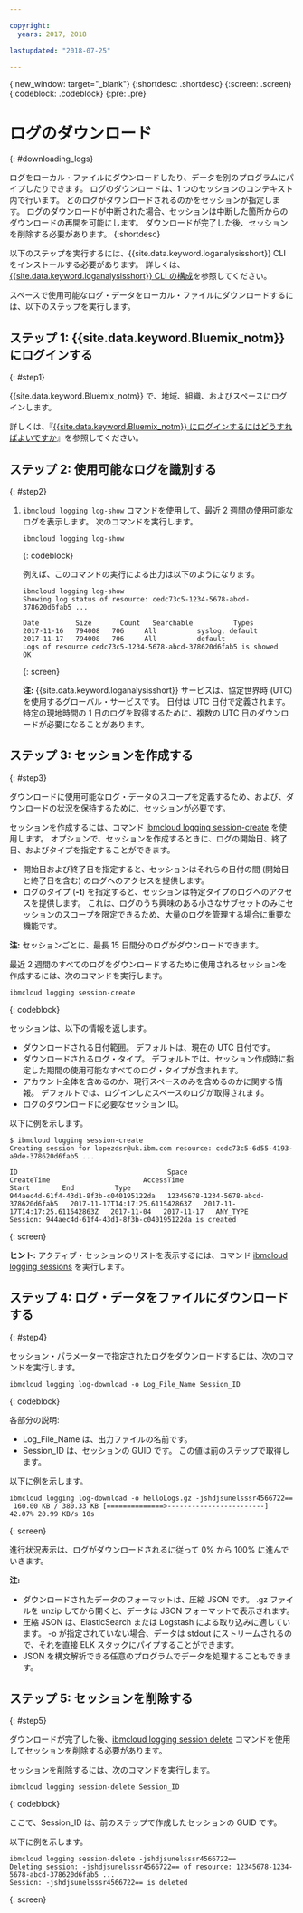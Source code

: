 ```yaml
---

copyright:
  years: 2017, 2018

lastupdated: "2018-07-25"

---
```



{:new_window: target="_blank"}
{:shortdesc: .shortdesc}
{:screen: .screen}
{:codeblock: .codeblock}
{:pre: .pre}

# ログのダウンロード
{: #downloading_logs}

ログをローカル・ファイルにダウンロードしたり、データを別のプログラムにパイプしたりできます。 ログのダウンロードは、1 つのセッションのコンテキスト内で行います。 どのログがダウンロードされるのかをセッションが指定します。 ログのダウンロードが中断された場合、セッションは中断した箇所からのダウンロードの再開を可能にします。 ダウンロードが完了した後、セッションを削除する必要があります。
{:shortdesc}

以下のステップを実行するには、{{site.data.keyword.loganalysisshort}} CLI をインストールする必要があります。 詳しくは、[{{site.data.keyword.loganalysisshort}} CLI の構成](https://console.bluemix.net/docs/services/CloudLogAnalysis/how-to/manage-logs/config_log_collection_cli_cloud.html#config_log_collection_cli_)を参照してください。


スペースで使用可能なログ・データをローカル・ファイルにダウンロードするには、以下のステップを実行します。

## ステップ 1: {{site.data.keyword.Bluemix_notm}} にログインする
{: #step1}

{{site.data.keyword.Bluemix_notm}} で、地域、組織、およびスペースにログインします。 

詳しくは、『[{{site.data.keyword.Bluemix_notm}} にログインするにはどうすればよいですか](/docs/services/CloudLogAnalysis/qa/cli_qa.html#login)』を参照してください。

## ステップ 2: 使用可能なログを識別する
{: #step2}

1. `ibmcloud logging log-show` コマンドを使用して、最近 2 週間の使用可能なログを表示します。 次のコマンドを実行します。

    ```
    ibmcloud logging log-show
    ```
    {: codeblock}
    
    例えば、このコマンドの実行による出力は以下のようになります。
    
    ```
    ibmcloud logging log-show 
    Showing log status of resource: cedc73c5-1234-5678-abcd-378620d6fab5 ...

    Date         Size       Count   Searchable          Types   
    2017-11-16   794008   706     All          syslog, default   
	2017-11-17   794008   706     All          default   
    Logs of resource cedc73c5-1234-5678-abcd-378620d6fab5 is showed
    OK
    ```
    {: screen}

    **注:** {{site.data.keyword.loganalysisshort}} サービスは、協定世界時 (UTC) を使用するグローバル・サービスです。 日付は UTC 日付で定義されます。 特定の現地時間の 1 日のログを取得するために、複数の UTC 日のダウンロードが必要になることがあります。


## ステップ 3: セッションを作成する
{: #step3}

ダウンロードに使用可能なログ・データのスコープを定義するため、および、ダウンロードの状況を保持するために、セッションが必要です。 

セッションを作成するには、コマンド [ibmcloud logging session-create](/docs/services/CloudLogAnalysis/reference/log_analysis_cli_cloud.html#session_create) を使用します。 オプションで、セッションを作成するときに、ログの開始日、終了日、およびタイプを指定することができます。  

* 開始日および終了日を指定すると、セッションはそれらの日付の間 (開始日と終了日を含む) のログへのアクセスを提供します。 
* ログのタイプ (**-t**) を指定すると、セッションは特定タイプのログへのアクセスを提供します。 これは、ログのうち興味のある小さなサブセットのみにセッションのスコープを限定できるため、大量のログを管理する場合に重要な機能です。

**注:** セッションごとに、最長 15 日間分のログがダウンロードできます。

最近 2 週間のすべてのログをダウンロードするために使用されるセッションを作成するには、次のコマンドを実行します。

```
ibmcloud logging session-create 
```
{: codeblock}

セッションは、以下の情報を返します。

* ダウンロードされる日付範囲。 デフォルトは、現在の UTC 日付です。
* ダウンロードされるログ・タイプ。 デフォルトでは、セッション作成時に指定した期間の使用可能なすべてのログ・タイプが含まれます。 
* アカウント全体を含めるのか、現行スペースのみを含めるのかに関する情報。 デフォルトでは、ログインしたスペースのログが取得されます。
* ログのダウンロードに必要なセッション ID。

以下に例を示します。

```
$ ibmcloud logging session-create
Creating session for lopezdsr@uk.ibm.com resource: cedc73c5-6d55-4193-a9de-378620d6fab5 ...

ID                                     Space                                  CreateTime                       AccessTime                       Start        End          Type   
944aec4d-61f4-43d1-8f3b-c040195122da   12345678-1234-5678-abcd-378620d6fab5   2017-11-17T14:17:25.611542863Z   2017-11-17T14:17:25.611542863Z   2017-11-04   2017-11-17   ANY_TYPE   
Session: 944aec4d-61f4-43d1-8f3b-c040195122da is created
```
{: screen}

**ヒント:** アクティブ・セッションのリストを表示するには、コマンド [ibmcloud logging sessions](/docs/services/CloudLogAnalysis/reference/log_analysis_cli_cloud.html#session_list) を実行します。

## ステップ 4: ログ・データをファイルにダウンロードする
{: #step4}

セッション・パラメーターで指定されたログをダウンロードするには、次のコマンドを実行します。

```
ibmcloud logging log-download -o Log_File_Name Session_ID
```
{: codeblock}

各部分の説明:

* Log_File_Name は、出力ファイルの名前です。
* Session_ID は、セッションの GUID です。 この値は前のステップで取得します。

以下に例を示します。

```
ibmcloud logging log-download -o helloLogs.gz -jshdjsunelsssr4566722==
 160.00 KB / 380.33 KB [==============>------------------------]  42.07% 20.99 KB/s 10s
```
{: screen}

進行状況表示は、ログがダウンロードされるに従って 0% から 100% に進んでいきます。

**注:** 

* ダウンロードされたデータのフォーマットは、圧縮 JSON です。 .gz ファイルを unzip してから開くと、データは JSON フォーマットで表示されます。 
* 圧縮 JSON は、ElasticSearch または Logstash による取り込みに適しています。 -o が指定されていない場合、データは stdout にストリームされるので、それを直接 ELK スタックにパイプすることができます。
* JSON を構文解析できる任意のプログラムでデータを処理することもできます。 

## ステップ 5: セッションを削除する
{: #step5}

ダウンロードが完了した後、[ibmcloud logging session delete](/docs/services/CloudLogAnalysis/reference/log_analysis_cli_cloud.html#delete) コマンドを使用してセッションを削除する必要があります。 

セッションを削除するには、次のコマンドを実行します。

```
ibmcloud logging session-delete Session_ID
```
{: codeblock}

ここで、Session_ID は、前のステップで作成したセッションの GUID です。

以下に例を示します。

```
ibmcloud logging session-delete -jshdjsunelsssr4566722==
Deleting session: -jshdjsunelsssr4566722== of resource: 12345678-1234-5678-abcd-378620d6fab5 ...
Session: -jshdjsunelsssr4566722== is deleted

```
{: screen}




